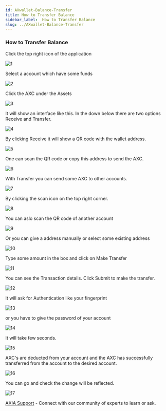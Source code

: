 ```yaml
---
id: AXwallet-Balance-Transfer
title: How to Transfer Balance
sidebar_label:  How to Transfer Balance
slug: ../AXwallet-Balance-Transfer
---
```



### How to Transfer Balance
Click the top right icon of the application

![1](../assets/wallet/BalanceTransfer/1.jpeg)

Select a account which have some funds

![2](../assets/wallet/BalanceTransfer/2.jpeg)

Click the AXC under the Assets

![3](../assets/wallet/BalanceTransfer/3.jpeg)

It will show an interface like this. In the down below there are two options Receive and Transfer.

![4](../assets/wallet/BalanceTransfer/4.jpeg)

By clicking Receive it will show a QR code with the wallet address.

![5](../assets/wallet/BalanceTransfer/5.jpeg)

One can scan the QR code or copy this address to send the AXC.

![6](../assets/wallet/BalanceTransfer/6.jpeg)

With Transfer you can send some AXC to other accounts. 

![7](../assets/wallet/BalanceTransfer/7.jpeg)

By clicking the scan icon on the top right corner.

![8](../assets/wallet/BalanceTransfer/8.jpeg)

You can aslo scan the QR code of another account

![9](../assets/wallet/BalanceTransfer/9.jpeg)

Or you can give a address manually or select some existing address

![10](../assets/wallet/BalanceTransfer/10.jpeg)

Type some amount in the box and click on Make Transfer

![11](../assets/wallet/BalanceTransfer/11.jpeg)

You can see the Transaction details. Click Submit to make the transfer.

![12](../assets/wallet/BalanceTransfer/12.jpeg)

It will ask for Authentication like your fingerprint 

![13](../assets/wallet/BalanceTransfer/13.jpeg)

or you have to give the password of your account

![14](../assets/wallet/BalanceTransfer/14.jpeg)

It will take few seconds.

![15](../assets/wallet/BalanceTransfer/15.jpeg)

AXC's are deducted from your account and the AXC has successfully transferred from the account to the desired account.

![16](../assets/wallet/BalanceTransfer/16.jpeg)

You can go and check the change will be reflected.

![17](../assets/wallet/BalanceTransfer/17.jpeg)


[AXIA Support](https://discord.gg/axianetwork) - Connect with our community of experts to learn or ask.

